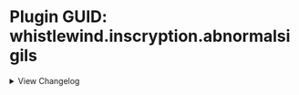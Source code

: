 # Plugin GUID: whistlewind.inscryption.abnormalsigils

<details>
<summary>View Changelog</summary>

## v1.1.0 - Fast and Slow ()
### 🧱 Structural
- Reworked how status effects function and their implementation

### 🩹 Bug fixes
- Fixed softlock when playing in Grimora or Magnificus Act (status effects will not render in these Acts!)
- Fixed softlock when playing in Act 2
- Fixed ForcedWhiteEmission appearance behaviour not forcing the colour correctly
- Fixed Frost Ruler not letting the player target occupied slots
- Fixed status-giving abilities giving more than they should
- Fixed Scrambler ability activating incorrectly for non-Spell cards
- Copycat ability no longer copies Giant or Uncuttable cards
- Fixed tribe choice reward backs being off-centre

### 🔧 Tweaks
- Witness ability effect now uses the status effect system instead of extended properties
- Changed Copycat's effect:
    - "A card bearing this sigil will transform into a copy of the first creature it opposes, retaining its own sigils."
- Idol no longer affects cards with Made of Stone
- Changed description of Made of Stone to indicate it provides immunity to Idol and Punisher

### ➕ Additions
- Added the following abilities:
    - Binding Strike, Nimble-Footed, High-Strung
- Added the following status effects:
    - Haste, Bind, Prudence
- Added more helper methods to StatusEffectManager
- Added a new section to the rulebook containing all status effects for the current Act - these entries are separate from the regularly added rulebook entries
    - Added a new field to FullStatusEffect 'AddNormalRulebookEntry' to control whether the regular rulebook entry should be added as well - false by default
    - Added FullStatusEffect.SetAddNormalEntry()
- FullStatusEffect now stores a list of its StatusMetaCategories
- Added 'Status Effect Overflow' - cards with more than 5 active status effects will gain the option a list of the overflowed statuses in the Rulebook

## v1.0.2 - Minor patch (7/26/2023)
### 🩹 Bug fixes
- Fixed Nettle Clothes softlock when killing Brother cards
- Fixed Nettle Clothes gaining sigil from Brother cards that die before fully resolving

## v1.0.1 - Status Effect Refactor (7/23/2023)
### 🧱 Structural
- Refactored how Status Effects are internally created
- Fixed the ReadMe

## v1.0.0 - Initial release (7/22/2023)
### ➕ Additions
    - Moved the following abilities from WhistleWind's Lobotomy Mod:
        - Punisher
        - Bloodfiend
        - Martyr
        - Aggravating
        - Team Leader
        - Idol
        - Conductor
        - Woodcutter
        - Frozen Heart
        - Ruler of Frost
        - Roots
        - Broodmother
        - Cursed
        - Healer
        - Queen Nest
        - Bitter Enemies
        - Courageous
        - Serpent's Nest
        - Assimilator
        - Group Healer
        - Reflector
        - Flag Bearer
        - Grinder
        - The Train
        - Scorching
        - Regenerator
        - Volatile
        - Gift Giver
        - Piercing
        - Scrambler
        - Gardener
        - Made of Slime
        - Marksman
        - Protector
        - Quick Draw
        - Alchemist
        - Nettle Clothes
        - Sporogenic
        - Witness
        - Corrector
    - Added the following abilities:
        - Neutered, Neutered Latch, Return to Nihil, False Throne, Rightful Heir, Opportunistic, Cycler, Barreler, Follow the Leader, Persistent
    - Added the following stat icons:
        - Nihil, Passing Time, Sigil Power

</details>